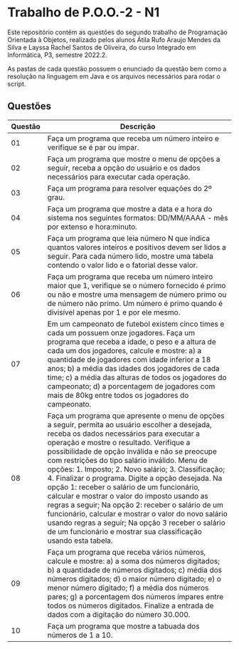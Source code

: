 # Trabalho de P.O.O.-2 - N1


Este repositório contém as questões do segundo trabalho de Programação Orientada à Objetos, realizado pelos alunos Átila Rufo Araujo Mendes da Silva e Layssa Rachel Santos de Oliveira, do curso Integrado em Informática, P3, semestre 2022.2.
 
 As pastas de cada questão possuem o enunciado da questão bem como a resolução na linguagem em Java e os arquivos necessários para rodar o script. 


## Questões

| Questão | Descrição |
|---|---|
|01| Faça um programa que receba um número inteiro e verifique se é par ou ímpar. |
|02| Faça um programa que mostre o menu de opções a seguir, receba a opção do usuário e os dados necessários para executar cada operação. | 
|03| Faça um programa para resolver equações do 2º grau. |
|04| Faça um programa que mostre a data e a hora do sistema nos seguintes formatos: DD/MM/AAAA - mês por extenso e hora:minuto. |
|05| Faça um programa que leia número N que indica quantos valores inteiros e positivos devem ser lidos a seguir. Para cada número lido, mostre uma tabela contendo o valor lido e o fatorial desse valor. |
|06| Faça um programa que receba um número inteiro maior que 1, verifique se o número fornecido é primo ou não e mostre uma mensagem de número primo ou de número não primo. Um número é primo quando é divisível apenas por 1 e por ele mesmo. |
|07| Em um campeonato de futebol existem cinco times e cada um possuem onze jogadores. Faça um programa que receba a idade, o peso e a altura de cada um dos jogadores, calcule e mostre:  a) a quantidade de jogadores com idade inferior a 18 anos; b) a média das idades dos jogadores de cada time; c) a média das alturas de todos os jogadores do campeonato; d) a porcentagem de jogadores com mais de 80kg entre todos os jogadores do campeonato. |
|08|Faça um programa que apresente o menu de opções a seguir, permita ao usuário escolher a desejada, receba os dados necessários para executar a operação e mostre o resultado. Verifique a possibilidade de opção inválida e não se preocupe com restrições do tipo salário inválido. Menu de opções: 1. Imposto; 2. Novo salário; 3. Classificação; 4. Finalizar o programa. Digite a opção desejada. Na opção 1: receber o salário de um funcionário, calcular e mostrar o valor do imposto usando as regras a seguir; Na opção 2: receber o salário de um funcionário, calcular e mostrar o valor do novo salário usando regras a seguir; Na opção 3 receber o salário de um funcionário e mostrar sua classificação usando esta tabela. |
|09| Faça um programa que receba vários números, calcule e mostre: a) a soma dos números digitados; b) a quantidade de números digitados; c) média dos números digitados; d) o maior número digitado; e) o menor número digitado; f) a média dos números pares; g) a porcentagem dos números ímpares entre todos os números digitados. Finalize a entrada de dados com a digitação do número 30.000. |
|10| Faça um programa que mostre a tabuada dos números de 1 a 10. |
